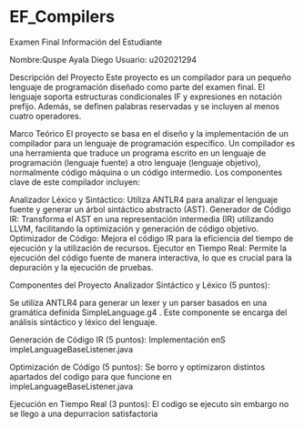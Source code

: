 # EF_Compilers

Examen Final 
Información del Estudiante

Nombre:Quspe Ayala Diego
Usuario: u202021294


Descripción del Proyecto
Este proyecto es un compilador para un pequeño lenguaje de programación diseñado como parte del examen final. El lenguaje soporta estructuras condicionales IF y expresiones en notación prefijo. Además, se definen palabras reservadas y se incluyen al menos cuatro operadores.

Marco Teórico
El proyecto se basa en el diseño y la implementación de un compilador para un lenguaje de programación específico. Un compilador es una herramienta que traduce un programa escrito en un lenguaje de programación (lenguaje fuente) a otro lenguaje (lenguaje objetivo), normalmente código máquina o un código intermedio. Los componentes clave de este compilador incluyen:


Analizador Léxico y Sintáctico: Utiliza ANTLR4 para analizar el lenguaje fuente y generar un árbol sintáctico abstracto (AST). Generador de Código IR: Transforma el AST en una representación intermedia (IR) utilizando LLVM, facilitando la optimización y generación de código objetivo. Optimizador de Código: Mejora el código IR para la eficiencia del tiempo de ejecución y la utilización de recursos. Ejecutor en Tiempo Real: Permite la ejecución del código fuente de manera interactiva, lo que es crucial para la depuración y la ejecución de pruebas.


Componentes del Proyecto
Analizador Sintáctico y Léxico (5 puntos):


Se utiliza ANTLR4 para generar un lexer y un parser basados en una gramática definida SimpleLanguage.g4  . Este componente se encarga del análisis sintáctico y léxico del lenguaje.

Generación de Código IR (5 puntos):
Implementación enS impleLanguageBaseListener.java


Optimización de Código (5 puntos):
Se borro y optimizaron distintos apartados del codigo para que funcione en impleLanguageBaseListener.java 


Ejecución en Tiempo Real (3 puntos):
El codigo se ejecuto sin embargo no se llego a una depurracion satisfactoria
